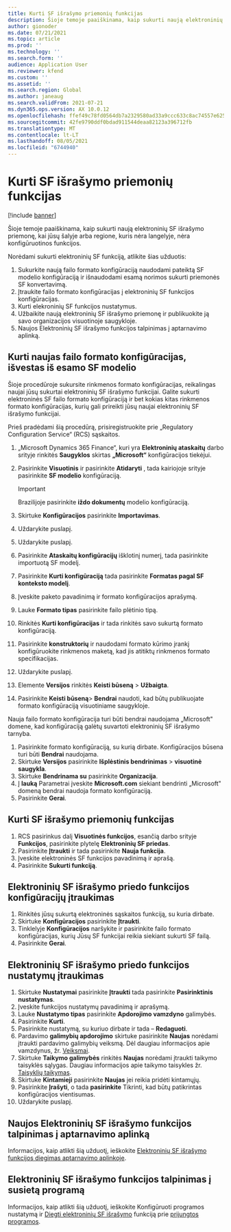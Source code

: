 ```yaml
---
title: Kurti SF išrašymo priemonių funkcijas
description: Šioje temoje paaiškinama, kaip sukurti naują elektroninių SF išrašymo priemonę, kai jūsų šalyje arba regione, kuris nėra langelyje, nėra konfigūruotinos funkcijos.
author: gionoder
ms.date: 07/21/2021
ms.topic: article
ms.prod: ''
ms.technology: ''
ms.search.form: ''
audience: Application User
ms.reviewer: kfend
ms.custom: ''
ms.assetid: ''
ms.search.region: Global
ms.author: janeaug
ms.search.validFrom: 2021-07-21
ms.dyn365.ops.version: AX 10.0.12
ms.openlocfilehash: ffef49c78fd0564db7a2329580ad33a9ccc633c8ac74557e625d1cfb29931576
ms.sourcegitcommit: 42fe9790ddf0bdad911544deaa82123a396712fb
ms.translationtype: MT
ms.contentlocale: lt-LT
ms.lasthandoff: 08/05/2021
ms.locfileid: "6744940"
---
```

# <a name="create-a-new-electronic-invoicing-feature"></a>Kurti SF išrašymo priemonių funkcijas

[!include [banner](../includes/banner.md)]

Šioje temoje paaiškinama, kaip sukurti naują elektroninių SF išrašymo priemonę, kai jūsų šalyje arba regione, kuris nėra langelyje, nėra konfigūruotinos funkcijos.

Norėdami sukurti elektroninių SF funkciją, atlikite šias užduotis:

1. Sukurkite naują failo formato konfigūraciją naudodami pateiktą SF modelio konfigūraciją ir išnaudodami esamą norimos sukurti priemonės SF konvertavimą.
2. Įtraukite failo formato konfigūracijas į elektroninių SF funkcijos konfigūracijas.
3. Kurti elekroninių SF funkcijos nustatymus.
4. Užbaikite naują elektroninių SF išrašymo priemonę ir publikuokite ją savo organizacijos visuotinoje saugykloje.
5. Naujos Elektroninių SF išrašymo funkcijos talpinimas į aptarnavimo aplinką.

## <a name="create-new-file-format-configurations-that-are-derived-from-the-existing-invoice-model"></a>Kurti naujas failo formato konfigūracijas, išvestas iš esamo SF modelio

Šioje procedūroje sukursite rinkmenos formato konfigūracijas, reikalingas naujai jūsų sukurtai elektroninių SF išrašymo funkcijai. Galite sukurti elektroninės SF failo formato konfigūraciją ir bet kokias kitas rinkmenos formato konfigūracijas, kurių gali prireikti jūsų naujai elektroninių SF išrašymo funkcijai.

Prieš pradėdami šią procedūrą, prisiregistruokite prie „Regulatory Configuration Service“ (RCS) sąskaitos.

1. „Microsoft Dynamics 365 Finance“, kuri yra **Elektroninių ataskaitų** darbo srityje rinkitės **Saugyklos** skirtas **„Microsoft“** konfigūracijos tiekėjui.
2. Pasirinkite **Visuotinis** ir pasirinkite **Atidaryti** , tada kairiojoje srityje pasirinkite **SF modelio** konfigūraciją.

    > [!IMPORTANT]
    > Brazilijoje pasirinkite **iždo dokumentų** modelio konfigūraciją.

3. Skirtuke **Konfigūracijos** pasirinkite **Importavimas**.
4. Uždarykite puslapį.
5. Uždarykite puslapį.
6. Pasirinkite **Ataskaitų konfigūracijų** išklotinį numerį, tada pasirinkite importuotą SF modelį.
7. Pasirinkite **Kurti konfigūraciją** tada pasirinkite **Formatas pagal SF konteksto modelį**.
8. Įveskite paketo pavadinimą ir formato konfigūracijos aprašymą.
9. Lauke **Formato tipas** pasirinkite failo plėtinio tipą.
10. Rinkitės **Kurti konfigūracijas** ir tada rinkitės savo sukurtą formato konfigūraciją.
11. Pasirinkite **konstruktorių** ir naudodami formato kūrimo įrankį konfigūruokite rinkmenos maketą, kad jis atitiktų rinkmenos formato specifikacijas.
12. Uždarykite puslapį.
13. Elemente **Versijos** rinkitės **Keisti būseną** \> **Užbaigta**.
14. Pasirinkite **Keisti būseną**\> **Bendrai** naudoti, kad būtų publikuojate formato konfigūraciją visuotiniame saugykloje.

Nauja failo formato konfigūracija turi būti bendrai naudojama „Microsoft" domene, kad konfigūraciją galėtų suvartoti elektroninių SF išrašymo tarnyba.

1. Pasirinkite formato konfigūraciją, su kurią dirbate. Konfigūracijos būsena turi būti **Bendrai** naudojama.
2. Skirtuke **Versijos** pasirinkite **Išplėstinis bendrinimas** \> **visuotinė saugykla**.
3. Skirtuke **Bendrinama su** pasirinkite **Organizacija**.
4. Į **lauką** Parametrai įveskite **Microsoft.com** siekiant bendrinti „Microsoft" domeną bendrai naudoja formato konfigūraciją.
5. Pasirinkite **Gerai**.

## <a name="create-the-new-electronic-invoicing-feature"></a>Kurti SF išrašymo priemonių funkcijas

1. RCS pasirinkus dalį **Visuotinės funkcijos**, esančią darbo srityje **Funkcijos**, pasirinkite plytelę **Elektroninių SF priedas**.
2. Pasirinkite **Įtraukti** ir tada pasirinkite **Nauja funkcija**.
3. Įveskite elektroninės SF funkcijos pavadinimą ir aprašą.
4. Pasirinkite **Sukurti funkciją**.

## <a name="add-electronic-invoicing-feature-configurations"></a>Elektroninių SF išrašymo priedo funkcijos konfigūracijų įtraukimas

1. Rinkitės jūsų sukurtą elektroninės sąskaitos funkciją, su kuria dirbate.
2. Skirtuke **Konfigūracijos** pasirinkite **Įtraukti**.
3. Tinklelyje **Konfigūracijos** naršykite ir pasirinkite failo formato konfigūracijas, kurių Jūsų SF funkcijai reikia siekiant sukurti SF failą.
4. Pasirinkite **Gerai**.

## <a name="add-electronic-invoicing-feature-setups"></a>Elektroninių SF išrašymo priedo funkcijos nustatymų įtraukimas

1. Skirtuke **Nustatymai** pasirinkite **Įtraukti** tada pasirinkite **Pasirinktinis nustatymas**.
2. Įveskite funkcijos nustatymų pavadinimą ir aprašymą.
3. Lauke **Nustatymo tipas** pasirinkite **Apdorojimo vamzdyno** galimybės.
4. Pasirinkite **Kurti**.
5. Pasirinkite nustatymą, su kuriuo dirbate ir tada – **Redaguoti**.
6. Pardavimo **galimybių apdorojimo** skirtuke pasirinkite **Naujas** norėdami įtraukti pardavimo galimybių veiksmą. Dėl daugiau informacijos apie vamzdynus, žr. [Veiksmai](e-invoicing-configuration-rcs.md#actions).
7. Skirtuke **Taikymo galimybės** rinkitės **Naujas** norėdami įtraukti taikymo taisyklės sąlygas. Daugiau informacijos apie taikymo taisykles žr. [Taisyklių taikymas](e-invoicing-configuration-rcs.md#applicability-rules).
8. Skirtuke **Kintamieji** pasirinkite **Naujas** jei reikia pridėti kintamųjų.
9. Pasirinkite **Įrašyti**, o tada **pasirinkite** Tikrinti, kad būtų patikrintas konfigūracijos vientisumas.
10. Uždarykite puslapį.

## <a name="deploy-the-electronic-invoicing-feature-to-the-service-environment"></a>Naujos Elektroninių SF išrašymo funkcijos talpinimas į aptarnavimo aplinką

Informacijos, kaip atlikti šią užduotį, ieškokite [Elektroninių SF išrašymo funkcijos diegimas aptarnavimo aplinkoje](e-invoicing-get-started.md#deploy-the-electronic-invoicing-feature-to-service-environment).

## <a name="deploy-the-electronic-invoicing-feature-to-a-connected-application"></a>Elektroninių SF išrašymo funkcijos talpinimas į susietą programą

Informacijos, kaip atlikti šią užduotį, ieškokite Konfigūruoti programos nustatymą ir [Diegti elektroninių SF išrašymo](e-invoicing-get-started.md#configure-the-application-setup) funkciją prie [prijungtos programos](e-invoicing-get-started.md#deploy-the-electronic-invoicing-feature-to-connected-application).
